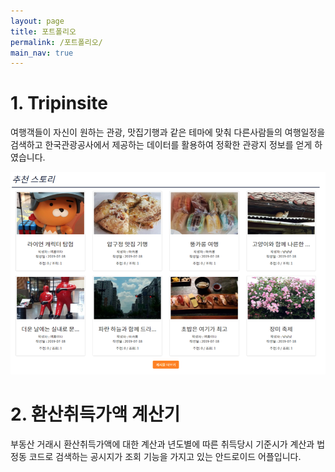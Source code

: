 ```yaml
---
layout: page
title: 포트폴리오
permalink: /포트폴리오/
main_nav: true
---
```


<h1>1. Tripinsite</h1>
<p>
여행객들이 자신이 원하는 관광, 맛집기행과 같은 테마에 맞춰 다른사람들의 여행일정을 검색하고 한국관광공사에서 제공하는 데이터를 활용하여 정확한 관광지 정보를 얻게 하였습니다.</p>
<img src="/assets/portfolio_img1.jpg" />

<h1>2. 환산취득가액 계산기</h1>

<p>부동산 거래시 환산취득가액에 대한 계산과 년도별에 따른 취득당시 기준시가 계산과 법정동 코드로 검색하는 공시지가 조회 기능을 가지고 있는 안드로이드 어플입니다. </p>
